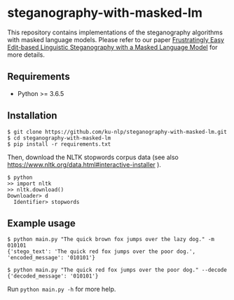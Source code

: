 # steganography-with-masked-lm

This repository contains implementations of the steganography algorithms with masked language models.
Please refer to our paper [Frustratingly Easy Edit-based Linguistic Steganography with a Masked Language Model](#)
for more details.

## Requirements

- Python >= 3.6.5

## Installation

```
$ git clone https://github.com/ku-nlp/steganography-with-masked-lm.git
$ cd steganography-with-masked-lm
$ pip install -r requirements.txt
```

Then, download the NLTK stopwords corpus data (see also https://www.nltk.org/data.html#interactive-installer ).

```
$ python
>> import nltk
>> nltk.download()
Downloader> d
  Identifier> stopwords
```


## Example usage

```
$ python main.py "The quick brown fox jumps over the lazy dog." -m 010101
{'stego_text': 'The quick red fox jumps over the poor dog.', 'encoded_message': '010101'}

$ python main.py "The quick red fox jumps over the poor dog." --decode
{'decoded_message': '010101'}
```

Run `python main.py -h` for more help.
